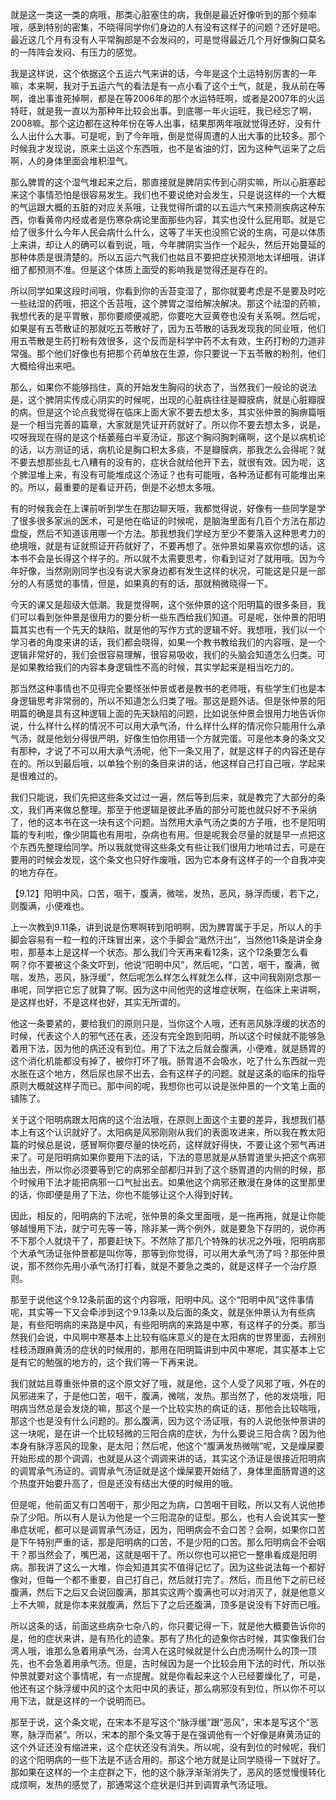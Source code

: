 就是这一类这一类的病哦，那类心脏塞住的病，我倒是最近好像听到的那个频率哦，感到特别的密集，不晓得同学你们身边的人有没有这样子的问题？还好是吧。最近这几个月有没有人平常胸部是不会发闷的，可是觉得最近几个月好像胸口莫名的一阵阵会发闷、有压力的感觉。

我是这样说，这个依据这个五运六气来讲的话，今年是这个土运特别厉害的一年嘛，本来啊，我对于五运六气的看法是有一点小看了这个土气，就是，我从前在等啊，谁出事谁死掉啊，都是在等2006年的那个水运特旺啊，或者是2007年的火运特旺，就是我一直以为那种年比较会出事。到底哪一年火运旺，我已经忘了啊，2008嘛。那个这边都在这种年份在等人出事，结果那两年哦就觉得还好，没有什么人出什么大事。可是呢，到了今年哦，倒是觉得周遭的人出大事的比较多。那个时候我才发现说，原来土运这个东西哦，也不是省油的灯，因为这种气运来了之后啊，人的身体里面会堆积湿气。

那么脾胃的这个湿气堆起来之后，那直接就是脾阴实传到心阴实嘛，所以心脏塞起来这个事情恐怕是很容易发生。我们也不要说绝对会发生，只是说这样的一个大概的气运跟大概的五脏的对应关系哦，让我觉得所谓的以五运六气来预测疾病这种东西，你看黄帝内经或者是伤寒杂病论里面那些内容，其实也没什么屁用耶。就是它给了很多什么今年人民会病什么什么，这等了半天也没照它说的生病，可是以体质上来讲，却让人的确可以看到说，哦，今年脾阴实当作一个起头，然后开始蔓延的那种体质是很清楚的。所以五运六气我们也姑且不要把症状预测地太详细哦，讲详细了都预测不准。但是这个体质上面受的影响我是觉得还是存在的。

所以同学如果这段时间哦，你看到你的舌苔变湿了，那你就要考虑是不是要及时吃一些祛湿的药哦，把这个舌苔哦，这个脾胃之湿给解决解决。那这个祛湿的药嘛，我想代表的是平胃散，那你要顺便减肥，你要吃大豆黄卷也没有关系啊。然后呢，如果是有五苓散证的那就吃五苓散好了，因为五苓散的话我发现我的同业哦，他们用五苓散是生药打粉有效很多，这个反而是科学中药不太有效，生药打粉的力道非常强。那个他们好像也有把那个药单放在生源，你只要说一下五苓散的粉剂，他们大概给得出来吧。

那么，如果你不能够挡住，真的开始发生胸闷的状态了，当然我们一般论的说法是，这个脾阴实传成心阴实的时候呢，出现的心脏病往往是瓣膜病，就是心脏瓣膜的病。但是这个论点我觉得在临床上面大家不要去想太多，其实张仲景的胸痹篇哦是一个相当完善的篇章，大家就是凭证开药就好了。所以你不要去想太多，说是，哎呀我现在得的是这个栝蒌薤白半夏汤证，那这个胸闷胸刺痛啊，这个是以病机论的话，以方测证的话，病机论是胸口积太多痰，不是瓣膜病，那我怎么会得呢？就不要去想那些乱七八糟有的没有的，症状合就给他开下去，就很有效。因为呢，这个脾湿堆上来，有没有可能堆成这个汤证？也有可能哦，各种汤证都有可能堆出来的。所以，最重要的是看证开药，倒是不必想太多哦。

有的时候我会在上课前听到学生在那边聊天哦，我都觉得说，好像有一些同学是学了很多很多家派的医术，可是他在临证的时候呢，是脑海里面有几百个方法在那边盘旋，然后不知道该用哪一个方法。那我想我们学经方至少不要落入这种思考力的绝境哦，就是有证就照证开药就好了，不要再想了。张仲景如果喜欢你想的话，这本书不会是长得这个样子的。所以就不太需要思考，你看到证对了就用哦。因为今年好像，当然刚刚同学也没有说大家身边都有发生这样的状况，可能这是只是一部分的人有感觉的事情，但是，如果真的有的话，那就稍微晓得一下。

今天的课又是超级大低潮。我是觉得啊，这个张仲景的这个阳明篇的很多条目，我们可以看到张仲景是很用力的要分析一些东西给我们知道。可是呢，张仲景的阳明篇其实也有一个先天的缺陷，就是他的写作方式的逻辑不好。我想哦，我们以一个学习者的角度来讲的话，我们都会晓得，如果一个教书教给我们的内容哦，是一个逻辑非常好的，我们会很容易理解，很容易吸收，我们的头脑会知道怎么归类。可是如果教给我们的内容本身逻辑性不高的时候，其实学起来是相当吃力的。

那当然这种事情也不见得完全要怪张仲景或者是教书的老师哦，有些学生们也是本身逻辑思考非常弱的，所以不知道怎么归类了哦。那这是题外话。但是张仲景的阳明篇的确是具有这种逻辑上面的先天缺陷的问题，比如说张仲景会很用力地告诉你说，什么样什么样的情况不可以用大承气汤，什么样什么样的情况你只能用什么承气汤，就是他划分得很严明，好像生怕你用错一个方就完蛋。可是他本身的条文又有那种，才说了不可以用大承气汤呢，他下一条又用了，就是这样子的内容还是存在的。所以到最后哦，以单独个别的条目来讲的话，他这样自己打自己哦，学起来是很难过的。

我们只能说，我们先把这些条文过过一遍，然后等到后来，就是教完了大部分的条文，我们再来做总整理。那至于他逻辑是彼此矛盾的部分可能也就只好不予采纳了，他的这本书在这一块有这个问题。当然用大承气汤之类的方子哦，也不是阳明篇的专利啦，像少阴篇也有用啦，杂病也有用。但是呢我会尽量的就是早一点把这个东西先整理给同学。所以我就觉得这些条文有些让我们很用力地啃过去，可是在要用的时候会发现，这个条文也只好作废哦，因为它本身有这样子的一个自我冲突的地方存在。

【9.12】阳明中风，口苦，咽干，腹满，微喘，发热，恶风，脉浮而缓，若下之，则腹满，小便难也。

上一次教到9.11条，讲到说是伤寒啊转到阳明啊，因为脾胃属于手足，所以人的手脚会容易有一粒一粒的汗珠冒出来，这个手脚会“濈然汗出”，当然他11条是讲全身啦，那基本上是这样一个状态。那么我们今天再来看12条，这个12条要怎么看啊？你不要被这个条文吓到，他说“阳明中风”，然后呢，“口苦，咽干，腹满，微喘，发热，恶风，脉浮缓”，然后呢怎么样怎么样就怎么样，这中间我刚刚念那一串呢，同学把它忘了就算了啊。因为这中间他兜的这堆症状啊，在临床上来讲啊，是这样也好，不是这样也好，其实无所谓的。

他这一条要紧的，要给我们的原则只是，当你这个人哦，还有恶风脉浮缓的状态的时候，代表这个人的邪气还在表，还没有完全跑到阳明，所以这个时候就不能够急着用下法，因为他的病还没有到位。用了下法之后就会腹满，小便难，就是肠胃的这个消化机能都没有掉了，被你打坏了哦。肠胃道不会吸水，吃了什么东西就一兜水胀在这个地方，然后尿也尿不出去，会有这样子的问题。就是这条的临床的指导原则大概就这样子而已。那中间的呢，我想你也可以说是张仲景的一个文笔上面的铺陈了。

关于这个阳明病跟太阳病的这个治法哦，在原则上面这个主要的差异，我想我们基本上有这个认识就好了。太阳病是风邪刚刚从我们的表面攻进来，所以我在教太阳篇的时候总是说，感冒啊你要尽量的快吃药，这样就好得快，不要让这个邪气再进来了。可是阳明病如果你要用下法的话，下法的意思就是从肠胃道里头把这个病邪抽出去，所以你必须要等到它的病邪全部都归并到了这个肠胃道的内侧的时候，那个时候用下法才能把病邪一口气扯出去。如果他这个病邪还散漫在身体的这里那里的话，你即便是用了下法，你也不能够让这个人得到好转。

因此，相反的，阳明病的下法呢，张仲景的条文里面哦，是一拖再拖，就是让你能够越慢用下法，就宁可先等一等，除非某一两个例外，就是要急下存阴的，说你再不下那个人就烧干了，那要赶快下。不然除了那几个特殊的状况之外哦，阳明病那个大承气汤证张仲景都是叫你等，那等到你觉得，可以用大承气汤了吗？那张仲景说，那不然你先用小承气汤打打看，就是不要急之类的，就是这样子一个治疗原则。

那至于说他这个9.12条前面的这个内容哦，阳明中风。这个“阳明中风”这件事情呢，其实等一下又会牵涉到这个9.13条以及后面的条文，就是张仲景认为有些病是，有些阳明病的来路是中风，有些阳明病的来路是中寒，有这样子的分类。那当然我们会说，中风啊中寒基本上比较有临床意义的是在太阳病的世界里面，去辨别桂枝汤跟麻黄汤的症状的时候用的，那用在阳明篇讲到中风中寒呢，其实基本上它是有它的勉强的地方的，这个我们等一下再来说。

我们就姑且尊重张仲景的这个原文好了哦，就是他，这个人受了风邪了哦，外在的风邪进来了，于是他口苦，咽干，腹满，微喘，发热。那当然了，他的发烧哦，阳明病当然总是会发烧的嘛，那这个是一个比较实热的病证的话，那他会比较喘哦，那这个也是没有什么问题的。那么腹满，因为这个汤证哦，有的人说他张仲景讲的这一块呢，是在讲一个比较轻微的三阳合病的症状，为什么要说三阳合病？因为他本身有脉浮恶风的现象，是太阳；然后呢，他这个“腹满发热微喘”呢，又是燥屎要开始形成的那个调调，也就是从这个调调来讲的话，其实这个汤证是很接近阳明病的调胃承气汤证的。调胃承气汤证就是这个燥屎要开始结了，身体里面肠胃道的这个热度开始要升高了，但是还没有结出大便的时候用的哦。

但是呢，他前面又有口苦咽干，那少阳之为病，口苦咽干目眩，所以又有人说他掺杂了少阳。所以有人是认为他是一个三阳混杂的证型。那么，也有人会说其实一整串症状呢，都可以是调胃承气汤证，因为，阳明病会不会口苦？会啊，如果你口苦是下午特别严重的话，那是阳明病的口苦，不是少阳的口苦。那么阳明病会不会咽干？那当然会了，嘴巴渴，这就是咽干了。所以你也可以把它一整串看成是阳明病。那我讲了这么一大堆，你会知道其实不值得记忆了。因为这些说法每一个都好像对，但每一个都不重要，自己打自己，然后就打完了。然后，而且他下之前已经腹满，然后下之后又会说回腹满，那其实这两个腹满也可以对消灭了，就是他意义上不大嘛，就是你本来就腹满，然后下了之后还腹满，顶多是说没有下好而已哦。

所以这条的话，前面这些病杂七杂八的，你只要记得一下，就是他大概要告诉你的是，他的症状来讲，是有热化的迹象。那有了热化的迹象你古时候，其实像我们台湾人哦，谁那么急着用承气汤，台湾人在这时候就是什么白虎汤啊什么的顶一顶先，也不会急着用承气汤。但是，古时候因为是一个比较会用下法的时代，所以张仲景就要对这个事情呢，有一点提醒。就是你看起来这个人已经要燥化了，可是，他还有这个脉浮缓中风的这个太阳中风的表证，那么病邪没有到位，所以你不可以用下法，就是这样的一个说明而已。

那至于说，这个条文呢，在宋本不是写这个“脉浮缓”跟“恶风”，宋本是写这个“恶寒，脉浮而紧”。所以，宋本的那个条文等于是在强调他有一个好像是麻黄汤证的这个外证还没有缩进来，这个症状还没有消失。所以呢，没有到位的时候呢，我们的这个阳明病的一些下法是不适合用的。那这个地方就是让同学晓得一下就好了。那如果在这样的一个主症群之下，他的这个脉浮渐渐消失了，恶风的感觉慢慢转化成烦啊，发热的感觉了，那通常这个症状是归并到调胃承气汤证哦。
